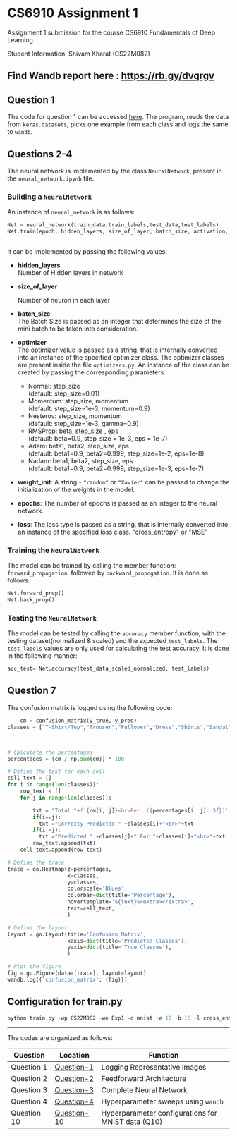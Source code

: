 # CS6910 Assignment 1
Assignment 1 submission for the course CS6910 Fundamentals of Deep Learning.

Student Information: Shivam Kharat (CS22M082)

Find Wandb report here : https://rb.gy/dvqrgv
---

## Question 1
The code for question 1 can be accessed [here](https://github.com/Shivam10816/cs6910_assignment1/blob/main/Q1.ipynb). The program, reads the data from `keras.datasets`, picks one example from each class and logs the same to `wandb`.

## Questions 2-4
The neural network is implemented by the class `NeuralNetwork`, present in the `neural_network.ipynb` file.  
### Building a `NeuralNetwork`
An instance of `neural_network` is as follows:
```Python
Net = neural_network(train_data,train_labels,test_data,test_labels)
Net.train(epoch, hidden_layers, size_of_layer, batch_size, activation, optimizer, weight_init, learning_rate, weight_decay,loss)
    
```

It can be implemented by passing the following values:

- **hidden_layers**  
    Number of Hidden layers in network
- **size_of_layer**

    Number of neuron in each layer
    
- **batch_size**  
    The Batch Size is passed as an integer that determines the size of the mini batch to be taken into consideration.

- **optimizer**  
    The optimizer value is passed as a string, that is internally converted into an instance of the specified optimizer class. The optimizer classes are present inside the file `optimizers.py`. An instance of the class can be created by passing the corresponding parameters:
    + Normal: step_size   
        (default: step_size=0.01)
    + Momentum: step_size, momentum   
        (default: step_size=1e-3, momentum=0.9)
    + Nesterov: step_size, momentum   
        (default: step_size=1e-3, gamma=0.9)
    + RMSProp: beta, step_size , eps    
        (default: beta=0.9, step_size = 1e-3, eps = 1e-7)
    + Adam: beta1, beta2, step_size, eps   
        (default: beta1=0.9, beta2=0.999, step_size=1e-2, eps=1e-8)
    + Nadam: beta1, beta2, step_size, eps   
        (default: beta1=0.9, beta2=0.999, step_size=1e-3, eps=1e-7)

- **weight_init**: A string - `"random"` or `"Xavier"` can be passed to change the initialization of the weights in the model.

- **epochs**: The number of epochs is passed as an integer to the neural network.

- **loss**: The loss type is passed as a string, that is internally converted into an instance of the specified loss class. "cross_entropy" or "MSE" 



### Training the `NeuralNetwork`
The model can be trained by calling the member function: `forward_propogation`, followed by `backward_propogation`. It is done as follows:

```python
Net.forward_prop()
Net.back_prop()
```

### Testing the `NeuralNetwork`
The model can be tested by calling the `accuracy` member function, with the testing dataset(normalized & scaled) and the expected `test_labels`. The `test_labels` values are only used for calculating the test accuracy. It is done in the following manner:

```python
acc_test= Net.accuracy(test_data_scaled_normalized, test_labels)
```

## Question 7
The confusion matrix is logged using the following code:

```python
    cm = confusion_matrix(y_true, y_pred)
classes = ["T-Shirt/Top","Trouser","Pullover","Dress","Shirts","Sandal","Coat","Sneaker","Bag","Ankle boot"]



# Calculate the percentages
percentages = (cm / np.sum(cm)) * 100

# Define the text for each cell
cell_text = []
for i in range(len(classes)):
    row_text = []
    for j in range(len(classes)):

        txt = "Total "+f'{cm[i, j]}<br>Per. ({percentages[i, j]:.3f})'
        if(i==j):
          txt ="Correcty Predicted " +classes[i]+"<br>"+txt
        if(i!=j):
          txt ="Predicted " +classes[j]+" For "+classes[i]+"<br>"+txt
        row_text.append(txt)
    cell_text.append(row_text)

# Define the trace
trace = go.Heatmap(z=percentages,
                   x=classes,
                   y=classes,
                   colorscale='Blues',
                   colorbar=dict(title='Percentage'),
                   hovertemplate='%{text}%<extra></extra>',
                   text=cell_text,
                   )

# Define the layout
layout = go.Layout(title='Confusion Matrix',
                   xaxis=dict(title='Predicted Classes'),
                   yaxis=dict(title='True Classes'),
                   )

# Plot the figure
fig = go.Figure(data=[trace], layout=layout)
wandb.log({'confusion_matrix': (fig)})
```


## Configuration for train.py
```Python
python train.py -wp CS22M082 -we Exp1 -d mnist -e 10 -b 16 -l cross_entropy -o nadam -lr 0.001 -w_d 0.005 -w_i Xavier -nhl 4 -sz 5 -a tanh 
```
---
The codes are organized as follows:

| Question | Location | Function | 
|----------|----------|----------|
| Question 1 | [Question-1](https://github.com/Shivam10816/cs6910_assignment1/blob/main/Q1.ipynb) | Logging Representative Images | 
| Question 2 | [Question-2](https://github.com/Shivam10816/cs6910_assignment1/blob/main/neural_network.py) | Feedforward Architecture |
| Question 3 | [Question-3](https://github.com/Shivam10816/cs6910_assignment1/blob/main/neural_network.py) | Complete Neural Network |
| Question 4 | [Question-4](https://github.com/Shivam10816/cs6910_assignment1/blob/main/neural_network.py) | Hyperparameter sweeps using `wandb` |
| Question 10 | [Question-10](https://github.com/Shivam10816/cs6910_assignment1/blob/main/train.py) | Hyperparameter configurations for MNIST data (Q10) | 
